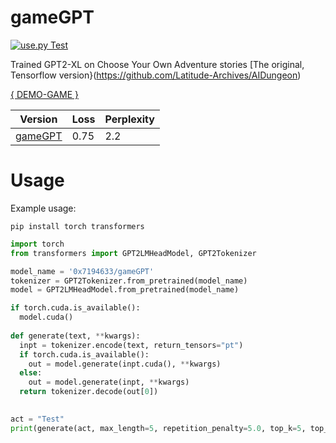 # gameGPT
[![use.py Test](https://github.com/0x7o/gameGPT/actions/workflows/use_test.yml/badge.svg)](https://github.com/0x7o/gameGPT/actions/workflows/use_test.yml)

Trained GPT2-XL on Choose Your Own Adventure stories
[The original, Tensorflow version}(https://github.com/Latitude-Archives/AIDungeon)

[{ DEMO-GAME }](https://gamio.ru)

Version  | Loss | Perplexity |
--- | --- | --- |
[gameGPT](https://huggingface.co/0x7194633/gameGPT) | 0.75 | 2.2 |

# Usage
Example usage:

```
pip install torch transformers
```

```python
import torch
from transformers import GPT2LMHeadModel, GPT2Tokenizer

model_name = '0x7194633/gameGPT'
tokenizer = GPT2Tokenizer.from_pretrained(model_name)
model = GPT2LMHeadModel.from_pretrained(model_name)

if torch.cuda.is_available():
  model.cuda()
  
def generate(text, **kwargs):
  inpt = tokenizer.encode(text, return_tensors="pt")
  if torch.cuda.is_available():
    out = model.generate(inpt.cuda(), **kwargs)
  else:
    out = model.generate(inpt, **kwargs)
  return tokenizer.decode(out[0])
  

act = "Test"
print(generate(act, max_length=5, repetition_penalty=5.0, top_k=5, top_p=0.95, temperature=0.9))
```
